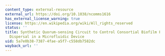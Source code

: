 ```yaml
---
content_type: external-resource
external_url: https://doi.org/10.1038/ncomms1616
has_external_license_warning: true
license: https://en.wikipedia.org/wiki/All_rights_reserved
status: ''
title: Synthetic Quorum-sensing Circuit to Control Consortial Biofilm Formation and
  Dispersal in a Microfluidic Device
uid: 5a7e0b38-7387-4fae-a5f7-c558db7582dc
wayback_url: ''
---
```

